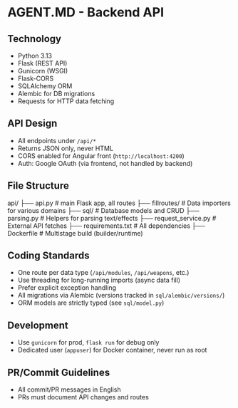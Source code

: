 # AGENT.MD - Backend API

## Technology
- Python 3.13
- Flask (REST API)
- Gunicorn (WSGI)
- Flask-CORS
- SQLAlchemy ORM
- Alembic for DB migrations
- Requests for HTTP data fetching

## API Design
- All endpoints under `/api/*`
- Returns JSON only, never HTML
- CORS enabled for Angular front (`http://localhost:4200`)
- Auth: Google OAuth (via frontend, not handled by backend)

## File Structure
api/
├── api.py                 # main Flask app, all routes
├── fillroutes/            # Data importers for various domains
├── sql/                   # Database models and CRUD
├── parsing.py             # Helpers for parsing text/effects
├── request_service.py     # External API fetches
├── requirements.txt       # All dependencies
├── Dockerfile             # Multistage build (builder/runtime)

## Coding Standards
- One route per data type (`/api/modules`, `/api/weapons`, etc.)
- Use threading for long-running imports (async data fill)
- Prefer explicit exception handling
- All migrations via Alembic (versions tracked in `sql/alembic/versions/`)
- ORM models are strictly typed (see `sql/model.py`)

## Development
- Use `gunicorn` for prod, `flask run` for debug only
- Dedicated user (`appuser`) for Docker container, never run as root

## PR/Commit Guidelines
- All commit/PR messages in English
- PRs must document API changes and routes
